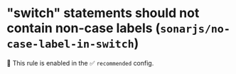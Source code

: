 # "switch" statements should not contain non-case labels (`sonarjs/no-case-label-in-switch`)

💼 This rule is enabled in the ✅ `recommended` config.

<!-- end auto-generated rule header -->

